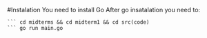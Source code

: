 #Instalation
You need to install Go
After go insatalation you need to:
``` git clone https://github.com/adimash1337/INF-368-Golang.git
``` cd midterms && cd midterm1 && cd src(code)
``` go run main.go
